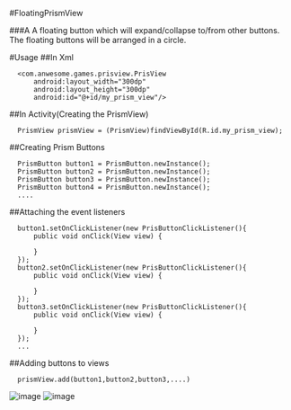 #FloatingPrismView

###A A floating button which will expand/collapse to/from other buttons. The floating buttons will be arranged in a circle.

#Usage
##In Xml
```
  <com.anwesome.games.prisview.PrisView
      android:layout_width="300dp"
      android:layout_height="300dp"
      android:id="@+id/my_prism_view"/>

```
##In Activity(Creating the PrismView)
```
  PrismView prismView = (PrismView)findViewById(R.id.my_prism_view);
```
##Creating Prism Buttons
```
  PrismButton button1 = PrismButton.newInstance();
  PrismButton button2 = PrismButton.newInstance();
  PrismButton button3 = PrismButton.newInstance();
  PrismButton button4 = PrismButton.newInstance();
  ....
```
##Attaching the event listeners
```
  button1.setOnClickListener(new PrisButtonClickListener(){
      public void onClick(View view) {

      }
  });
  button2.setOnClickListener(new PrisButtonClickListener(){
      public void onClick(View view) {

      }
  });
  button3.setOnClickListener(new PrisButtonClickListener(){
      public void onClick(View view) {

      }
  });
  ...
```
##Adding buttons to views
```
  prismView.add(button1,button2,button3,....)
```

![image](https://github.com/Anwesh43/FloatingPrismView/screenshots/prismview.gif " PrismView")
![image](https://github.com/Anwesh43/FloatingPrismView/screenshots/prismviewwith8.gif "PrismView with 8 buttons")
